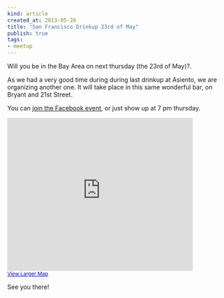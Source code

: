 ```yaml
---
kind: article
created_at: 2013-05-20
title: "San Francisco Drinkup 23rd of May"
publish: true
tags:
- meetup
---
```


Will you be in the Bay Area on next thursday (the 23rd of May)?.

As we had a very good time during during last drinkup at Asiento, we are organizing another one. It will take place in this same wonderful bar, on Bryant and 21st Street.

You can [join the Facebook event](https://www.facebook.com/events/163598730474014/), or just show up at 7 pm thursday.

<iframe width="425" height="350" frameborder="0" scrolling="no" marginheight="0" marginwidth="0" src="https://maps.google.com/maps?f=q&amp;source=s_q&amp;hl=en&amp;geocode=&amp;q=asiento+&amp;aq=&amp;sll=37.7577,-122.4376&amp;sspn=0.232347,0.506058&amp;ie=UTF8&amp;hq=asiento&amp;hnear=&amp;ll=37.757748,-122.40947&amp;spn=0.014522,0.031629&amp;t=m&amp;z=14&amp;iwloc=A&amp;cid=9160745403802452022&amp;output=embed"></iframe><br /><small><a href="https://maps.google.com/maps?f=q&amp;source=embed&amp;hl=en&amp;geocode=&amp;q=asiento+&amp;aq=&amp;sll=37.7577,-122.4376&amp;sspn=0.232347,0.506058&amp;ie=UTF8&amp;hq=asiento&amp;hnear=&amp;ll=37.757748,-122.40947&amp;spn=0.014522,0.031629&amp;t=m&amp;z=14&amp;iwloc=A&amp;cid=9160745403802452022" style="color:#0000FF;text-align:left">View Larger Map</a></small>

See you there!